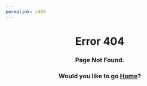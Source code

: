 ```yaml
---
permalink: /404
---
```


<h1 align="center">Error 404</h1>
<h3 align="center">Page Not Found. </h3>




<h3 align="center">Would you like to go  <a href="FTC-18848.GitHub.io">Home</a>?</h3>
